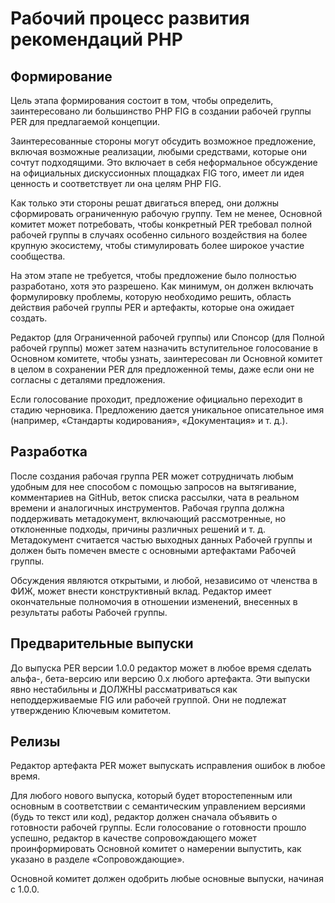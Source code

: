 # Рабочий процесс развития рекомендаций PHP

## Формирование

Цель этапа формирования состоит в том, чтобы определить, заинтересовано ли большинство PHP FIG в создании рабочей группы PER для предлагаемой концепции.

Заинтересованные стороны могут обсудить возможное предложение, включая возможные реализации, любыми средствами, которые они сочтут подходящими. Это включает в себя неформальное обсуждение на официальных дискуссионных площадках FIG того, имеет ли идея ценность и соответствует ли она целям PHP FIG.

Как только эти стороны решат двигаться вперед, они должны сформировать ограниченную рабочую группу. Тем не менее, Основной комитет может потребовать, чтобы конкретный PER требовал полной рабочей группы в случаях особенно сильного воздействия на более крупную экосистему, чтобы стимулировать более широкое участие сообщества.

На этом этапе не требуется, чтобы предложение было полностью разработано, хотя это разрешено. Как минимум, он должен включать формулировку проблемы, которую необходимо решить, область действия рабочей группы PER и артефакты, которые она ожидает создать.

Редактор (для Ограниченной рабочей группы) или Спонсор (для Полной рабочей группы) может затем назначить вступительное голосование в Основном комитете, чтобы узнать, заинтересован ли Основной комитет в целом в сохранении PER для предложенной темы, даже если они не согласны с деталями предложения.

Если голосование проходит, предложение официально переходит в стадию черновика. Предложению дается уникальное описательное имя (например, «Стандарты кодирования», «Документация» и т. д.).

## Разработка

После создания рабочая группа PER может сотрудничать любым удобным для нее способом с помощью запросов на вытягивание, комментариев на GitHub, веток списка рассылки, чата в реальном времени и аналогичных инструментов. Рабочая группа должна поддерживать метадокумент, включающий рассмотренные, но отклоненные подходы, причины различных решений и т. д. Метадокумент считается частью выходных данных Рабочей группы и должен быть помечен вместе с основными артефактами Рабочей группы.

Обсуждения являются открытыми, и любой, независимо от членства в ФИЖ, может внести конструктивный вклад. Редактор имеет окончательные полномочия в отношении изменений, внесенных в результаты работы Рабочей группы.

## Предварительные выпуски

До выпуска PER версии 1.0.0 редактор может в любое время сделать альфа-, бета-версию или версию 0.x любого артефакта. Эти выпуски явно нестабильны и ДОЛЖНЫ рассматриваться как неподдерживаемые FIG или рабочей группой. Они не подлежат утверждению Ключевым комитетом.

## Релизы

Редактор артефакта PER может выпускать исправления ошибок в любое время.

Для любого нового выпуска, который будет второстепенным или основным в соответствии с семантическим управлением версиями (будь то текст или код), редактор должен сначала объявить о готовности рабочей группы. Если голосование о готовности прошло успешно, редактор в качестве сопровождающего может проинформировать Основной комитет о намерении выпустить, как указано в разделе «Сопровождающие».

Основной комитет должен одобрить любые основные выпуски, начиная с 1.0.0.
